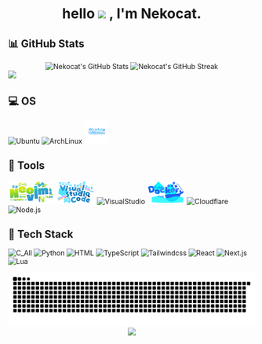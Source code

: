 <h1 align="center">hello  <img src = "https://raw.githubusercontent.com/MartinHeinz/MartinHeinz/master/wave.gif" width = 30px> , I'm Nekocat.</h1>

## 📊 GitHub Stats

<div align="center">
  <img src="https://github-readme-stats.vercel.app/api?username=Catneko-0422&show_icons=true&theme=tokyonight&hide_border=true&bg_color=0D1117" width="48%" alt="Nekocat's GitHub Stats"/>
  <img src="https://github-readme-streak-stats.herokuapp.com/?user=Catneko-0422&theme=tokyonight&hide_border=true&background=0D1117" width="48%" alt="Nekocat's GitHub Streak"/>
</div>

<img src="https://count.getloli.com/@:Catneko-0422" style="width: 1000px; height: auto;">

## 💻 OS
<p>
  <img height="48" alt="Ubuntu" src="https://raw.githubusercontent.com/Ender-Wiggin2019/ServiceLogos/main/Ubuntu/Ubuntu.png">
  <img height="48" alt="ArchLinux" src="https://raw.githubusercontent.com/Ender-Wiggin2019/ServiceLogos/main/ArchLinux/ArchLinux.png">
  <img height="48" alt="Windows" src="https://raw.githubusercontent.com//Shiroiame-Kusu/ProgrammingVTuberLogos-Windows/main/Windows/WindowsLogoShadow.png">
</p>

## 🔨 Tools
<p>
  <img height="48" alt="Neovim" src="https://raw.githubusercontent.com/Aikoyori/ProgrammingVTuberLogos/main/Neovim/NeovimLogo.png">
  <img height="48" alt="VSCode" src="https://raw.githubusercontent.com/Aikoyori/ProgrammingVTuberLogos/main/VSCode/VSCode.png">
  <img height="48" alt="VisualStudio" src="https://vtuber-style-logos.vercel.app/DownloadedLogos/VisualStudio/VisualStudioLogo.png">
  <img height="48" alt="Docker" src="https://raw.githubusercontent.com/Aikoyori/ProgrammingVTuberLogos/main/Docker/DockerLogo.png">
  <img height="48" alt="Cloudflare" src="https://raw.githubusercontent.com/Ender-Wiggin2019/ServiceLogos/main/Cloudflare/Cloudflare.png">
  <img height="48" alt="Node.js" src="https://raw.githubusercontent.com/Ender-Wiggin2019/ServiceLogos/main/Node.js/Node.js.png">
  
</p>

## 📝 Tech Stack
<p>
  <img height="48" alt="C_All" src="https://raw.githubusercontent.com/Ender-Wiggin2019/ServiceLogos/main/C%2CC%23%2CC%2B%2B/All.png">
  <img height="48" alt="Python" src="https://raw.githubusercontent.com/Ender-Wiggin2019/ServiceLogos/main/Python/Python.png">
  <img height="48" alt="HTML" src="https://raw.githubusercontent.com/Ender-Wiggin2019/ServiceLogos/main/Html/HTML.png">
  <img height="48" alt="TypeScript" src="https://raw.githubusercontent.com/Ender-Wiggin2019/ServiceLogos/main/TypeScript/TypeScript.png">
  <img height="48" alt="Tailwindcss" src="https://raw.githubusercontent.com/Ender-Wiggin2019/ServiceLogos/main/Tailwindcss/Tailwindcss6.png">
  <img height="48" alt="React" src="https://raw.githubusercontent.com/Ender-Wiggin2019/ServiceLogos/main/React/React.png">
  <img height="48" alt="Next.js" src="https://raw.githubusercontent.com/Ender-Wiggin2019/ServiceLogos/main/Next.js/Next.js.png">
  <img height="48" alt="Lua" src="https://vtuber-style-logos.vercel.app/DownloadedLogos/Lua/Lua.png">
</p>


<div align="center">
    
</div>

<div align="center">
  <picture>
    <source media="(prefers-color-scheme: dark)" srcset="https://raw.githubusercontent.com/Catneko-0422/Catneko-0422/refs/heads/output/github-contribution-grid-snake-dark.svg" />
    <source media="(prefers-color-scheme: light)" srcset="https://raw.githubusercontent.com/Catneko-0422/Catneko-0422/refs/heads/output/github-contribution-grid-snake.svg" />
    <img alt="github-snake" src="https://raw.githubusercontent.com/Catneko-0422/Catneko-0422/refs/heads/output/github-contribution-grid-snake.svg" /> 
  </picture>
  <img src="https://capsule-render.vercel.app/api?type=waving&color=gradient&height=100&section=footer"/>
</div>
